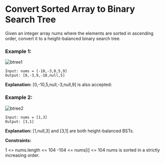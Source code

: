 # Convert Sorted Array to Binary Search Tree

Given an integer array nums where the elements are sorted in ascending order, convert it to a height-balanced binary search tree.
 

### Example 1:
![btree1](https://github.com/Aishwariyaa-Anand/Competitive-Coding/assets/124241367/10e3ef36-8ef4-427d-8961-a6a463da58f9)

```
Input: nums = [-10,-3,0,5,9]
Output: [0,-3,9,-10,null,5]
```
**Explanation:** [0,-10,5,null,-3,null,9] is also accepted:


### Example 2:
![btree2](https://github.com/Aishwariyaa-Anand/Competitive-Coding/assets/124241367/a9803008-c6ea-4214-a699-6ff62046c438)

```
Input: nums = [1,3]
Output: [3,1]
```
**Explanation:** [1,null,3] and [3,1] are both height-balanced BSTs.


**Constraints:**

1 <= nums.length <= 104
-104 <= nums[i] <= 104
nums is sorted in a strictly increasing order.
